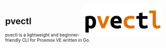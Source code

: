 <img align="right" src="./images/logo.png" alt="logo" width=250cm>

# pvectl

pvectl is a lightweight and beginner-friendly CLI for Proxmox VE written in Go.  
